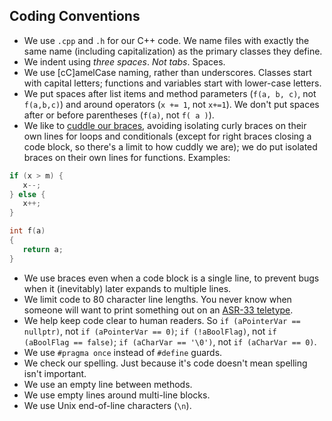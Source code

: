 ## Coding Conventions

  * We use `.cpp` and `.h` for our C++ code. We name files with exactly the same name (including capitalization) as the primary classes they define.
  * We indent using *three spaces*. *Not tabs*. Spaces.
  * We use [cC]amelCase naming, rather than underscores. Classes start with capital letters; functions and variables start with lower-case letters.
  * We put spaces after list items and method parameters (`f(a, b, c)`, not `f(a,b,c)`) and around operators (`x += 1`, not `x+=1`). We don't put spaces after or before parentheses (`f(a)`, not `f( a )`).
  * We like to [cuddle our braces](http://blog.gskinner.com/archives/2008/11/curly_braces_to.html), avoiding isolating curly braces on their own lines for loops and conditionals (except for right braces closing a code block, so there's a limit to how cuddly we are); we do put isolated braces on their own lines for functions. Examples:
  ```c++
  if (x > m) {
     x--;
  } else {
     x++;
  }
  ```
  ```c++
  int f(a)
  {
     return a;
  }
  ```
  * We use braces even when a code block is a single line, to prevent bugs when it (inevitably) later expands to multiple lines.
  * We limit code to 80 character line lengths. You never know when someone will want to print something out on an [ASR-33 teletype](https://en.wikipedia.org/wiki/Teletype_Model_33).
  * We help keep code clear to human readers. So `if (aPointerVar == nullptr)`, not `if (aPointerVar == 0)`; `if (!aBoolFlag)`, not `if (aBoolFlag == false)`; `if (aCharVar == '\0')`, not `if (aCharVar == 0)`.
  * We use `#pragma once` instead of `#define` guards.
  * We check our spelling. Just because it's code doesn't mean spelling isn't important.
  * We use an empty line between methods.
  * We use empty lines around multi-line blocks.
  * We use Unix end-of-line characters (`\n`).